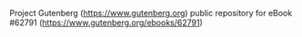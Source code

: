 Project Gutenberg (https://www.gutenberg.org) public repository for
eBook #62791 (https://www.gutenberg.org/ebooks/62791)
